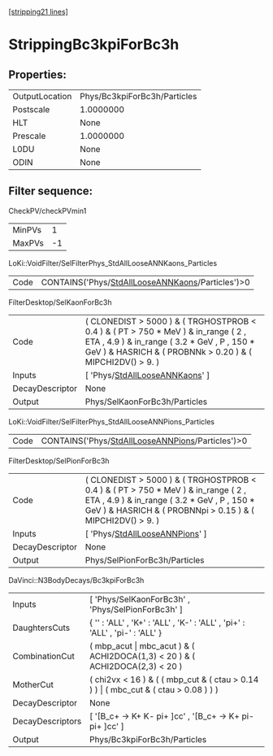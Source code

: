 [[stripping21 lines]](./stripping21-index)

# StrippingBc3kpiForBc3h

## Properties:

|                |                              |
|----------------|------------------------------|
| OutputLocation | Phys/Bc3kpiForBc3h/Particles |
| Postscale      | 1.0000000                    |
| HLT            | None                         |
| Prescale       | 1.0000000                    |
| L0DU           | None                         |
| ODIN           | None                         |

## Filter sequence:

CheckPV/checkPVmin1

|        |     |
|--------|-----|
| MinPVs | 1   |
| MaxPVs | -1  |

LoKi::VoidFilter/SelFilterPhys_StdAllLooseANNKaons_Particles

|      |                                                                                                        |
|------|--------------------------------------------------------------------------------------------------------|
| Code | CONTAINS('Phys/[StdAllLooseANNKaons](./stripping21-commonparticles-stdalllooseannkaons)/Particles')\>0 |

FilterDesktop/SelKaonForBc3h

|                 |                                                                                                                                                                                                       |
|-----------------|-------------------------------------------------------------------------------------------------------------------------------------------------------------------------------------------------------|
| Code            | ( CLONEDIST \> 5000 ) & ( TRGHOSTPROB \< 0.4 ) & ( PT \> 750 \* MeV ) & in_range ( 2 , ETA , 4.9 ) & in_range ( 3.2 \* GeV , P , 150 \* GeV ) & HASRICH & ( PROBNNk \> 0.20 ) & ( MIPCHI2DV() \> 9. ) |
| Inputs          | [ 'Phys/[StdAllLooseANNKaons](./stripping21-commonparticles-stdalllooseannkaons)' ]                                                                                                                 |
| DecayDescriptor | None                                                                                                                                                                                                  |
| Output          | Phys/SelKaonForBc3h/Particles                                                                                                                                                                         |

LoKi::VoidFilter/SelFilterPhys_StdAllLooseANNPions_Particles

|      |                                                                                                        |
|------|--------------------------------------------------------------------------------------------------------|
| Code | CONTAINS('Phys/[StdAllLooseANNPions](./stripping21-commonparticles-stdalllooseannpions)/Particles')\>0 |

FilterDesktop/SelPionForBc3h

|                 |                                                                                                                                                                                                        |
|-----------------|--------------------------------------------------------------------------------------------------------------------------------------------------------------------------------------------------------|
| Code            | ( CLONEDIST \> 5000 ) & ( TRGHOSTPROB \< 0.4 ) & ( PT \> 750 \* MeV ) & in_range ( 2 , ETA , 4.9 ) & in_range ( 3.2 \* GeV , P , 150 \* GeV ) & HASRICH & ( PROBNNpi \> 0.15 ) & ( MIPCHI2DV() \> 9. ) |
| Inputs          | [ 'Phys/[StdAllLooseANNPions](./stripping21-commonparticles-stdalllooseannpions)' ]                                                                                                                  |
| DecayDescriptor | None                                                                                                                                                                                                   |
| Output          | Phys/SelPionForBc3h/Particles                                                                                                                                                                          |

DaVinci::N3BodyDecays/Bc3kpiForBc3h

|                  |                                                                                         |
|------------------|-----------------------------------------------------------------------------------------|
| Inputs           | [ 'Phys/SelKaonForBc3h' , 'Phys/SelPionForBc3h' ]                                     |
| DaughtersCuts    | { '' : 'ALL' , 'K+' : 'ALL' , 'K-' : 'ALL' , 'pi+' : 'ALL' , 'pi-' : 'ALL' }            |
| CombinationCut   | ( mbp_acut \| mbc_acut ) & ( ACHI2DOCA(1,3) \< 20 ) & ( ACHI2DOCA(2,3) \< 20 )          |
| MotherCut        | ( chi2vx \< 16 ) & ( ( mbp_cut & ( ctau \> 0.14 ) ) \| ( mbc_cut & ( ctau \> 0.08 ) ) ) |
| DecayDescriptor  | None                                                                                    |
| DecayDescriptors | [ '[B_c+ -\> K+ K- pi+ ]cc' , '[B_c+ -\> K+ pi- pi+ ]cc' ]                        |
| Output           | Phys/Bc3kpiForBc3h/Particles                                                            |
